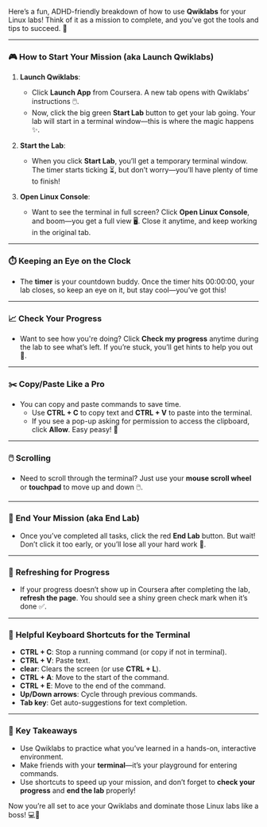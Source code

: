 Here’s a fun, ADHD-friendly breakdown of how to use **Qwiklabs** for your Linux labs! Think of it as a mission to complete, and you’ve got the tools and tips to succeed. 🚀

---

### 🎮 **How to Start Your Mission (aka Launch Qwiklabs)**

1. **Launch Qwiklabs**: 
   - Click **Launch App** from Coursera. A new tab opens with Qwiklabs’ instructions 🖱️.
   - Now, click the big green **Start Lab** button to get your lab going. Your lab will start in a terminal window—this is where the magic happens ✨.
   
2. **Start the Lab**:
   - When you click **Start Lab**, you’ll get a temporary terminal window. The timer starts ticking ⏳, but don’t worry—you’ll have plenty of time to finish!

3. **Open Linux Console**: 
   - Want to see the terminal in full screen? Click **Open Linux Console**, and boom—you get a full view 🖥️. Close it anytime, and keep working in the original tab.

---

### ⏱️ **Keeping an Eye on the Clock**
- The **timer** is your countdown buddy. Once the timer hits 00:00:00, your lab closes, so keep an eye on it, but stay cool—you’ve got this!

---

### 📈 **Check Your Progress**
- Want to see how you're doing? Click **Check my progress** anytime during the lab to see what’s left. If you’re stuck, you’ll get hints to help you out 🧩.

---

### ✂️ **Copy/Paste Like a Pro**
- You can copy and paste commands to save time. 
   - Use **CTRL + C** to copy text and **CTRL + V** to paste into the terminal.
   - If you see a pop-up asking for permission to access the clipboard, click **Allow**. Easy peasy! 🎉

---

### 🖱️ **Scrolling**
- Need to scroll through the terminal? Just use your **mouse scroll wheel** or **touchpad** to move up and down 🖱️.

---

### 🛑 **End Your Mission (aka End Lab)**
- Once you’ve completed all tasks, click the red **End Lab** button. But wait! Don’t click it too early, or you’ll lose all your hard work 🚨.
   
---

### 🔄 **Refreshing for Progress**
- If your progress doesn’t show up in Coursera after completing the lab, **refresh the page**. You should see a shiny green check mark when it’s done ✅.

---

### 🎯 **Helpful Keyboard Shortcuts for the Terminal**
- **CTRL + C**: Stop a running command (or copy if not in terminal).
- **CTRL + V**: Paste text.
- **clear**: Clears the screen (or use **CTRL + L**).
- **CTRL + A**: Move to the start of the command.
- **CTRL + E**: Move to the end of the command.
- **Up/Down arrows**: Cycle through previous commands.
- **Tab key**: Get auto-suggestions for text completion.

---

### 🚀 **Key Takeaways**
- Use Qwiklabs to practice what you’ve learned in a hands-on, interactive environment.
- Make friends with your **terminal**—it’s your playground for entering commands.
- Use shortcuts to speed up your mission, and don’t forget to **check your progress** and **end the lab** properly!

Now you’re all set to ace your Qwiklabs and dominate those Linux labs like a boss! 💻👑